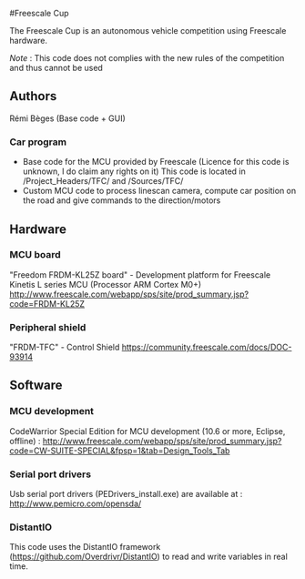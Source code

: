 #Freescale Cup

The Freescale Cup is an autonomous vehicle competition using Freescale hardware.

*_Note_* : This code does not complies with the new rules of the competition and thus cannot be used

## Authors
Rémi Bèges (Base code + GUI)

### Car program
  * Base code for the MCU provided by Freescale (Licence for this code is unknown, I do claim any rights on it)
  This code is located in /Project_Headers/TFC/ and /Sources/TFC/
  * Custom MCU code to process linescan camera, compute car position on the road and give commands to the direction/motors 

## Hardware
### MCU board
"Freedom FRDM-KL25Z board" - Development platform for Freescale Kinetis L series MCU (Processor ARM Cortex M0+)
http://www.freescale.com/webapp/sps/site/prod_summary.jsp?code=FRDM-KL25Z

### Peripheral shield
"FRDM-TFC" - Control Shield 
https://community.freescale.com/docs/DOC-93914

## Software
### MCU development
CodeWarrior Special Edition for MCU development (10.6 or more, Eclipse, offline) :
http://www.freescale.com/webapp/sps/site/prod_summary.jsp?code=CW-SUITE-SPECIAL&fpsp=1&tab=Design_Tools_Tab

### Serial port drivers
Usb serial port drivers (PEDrivers_install.exe) are available at :
http://www.pemicro.com/opensda/

### DistantIO
This code uses the DistantIO framework (https://github.com/Overdrivr/DistantIO) to read and write variables in real time. 
